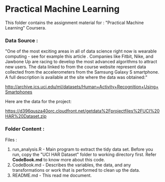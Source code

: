 # Practical Machine Learning

This folder contains the assignment material for : "Practical Machine Learning" Coursera.

### Data Source : 

"One of the most exciting areas in all of data science right now is wearable computing - see for example this article . Companies like Fitbit, Nike, and Jawbone Up are racing to develop the most advanced algorithms to attract new users. The data linked to from the course website represent data collected from the accelerometers from the Samsung Galaxy S smartphone. A full description is available at the site where the data was obtained:" 

http://archive.ics.uci.edu/ml/datasets/Human+Activity+Recognition+Using+Smartphones 

Here are the data for the project: 

https://d396qusza40orc.cloudfront.net/getdata%2Fprojectfiles%2FUCI%20HAR%20Dataset.zip 

### Folder Content :

Files :

1. run_analysis.R - Main program to extract the tidy data set. Before you run, copy the "UCI HAR Dataset" folder to working directory first. Refer **CodeBook.md** to know more about this code.
2. CodeBook.md - Describes the variables, the data, and any transformations or work that is performed to clean up the data.
3. README.md - This read me document.
